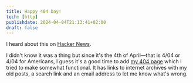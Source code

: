 ```yaml
---
title: Happy 404 Day!
tech: [http]
publishdate: 2024-04-04T21:13:41+02:00
draft: false
---
```


I heard about this on [Hacker News](https://news.ycombinator.com/item?id=39928950).

I didn't know it was a thing but since it's the 4th of April—that is 4/04 or 4/04 for Americans, I guess it's a good time to add [my 404 page](/404.html '{"noRef": true}') which I tried to make somewhat functional. It has links to internet archives with my old posts, a search link and an email address to let me know what's wrong.
